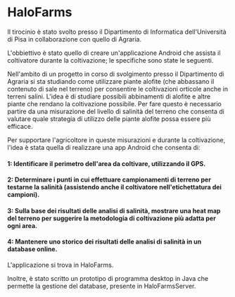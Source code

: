 # HaloFarms
Il tirocinio è stato svolto presso il Dipartimento di Informatica dell'Università di Pisa in collaborazione con quello di Agraria. 

L'obbiettivo è stato quello di creare un'applicazione Android che assista il coltivatore durante la coltivazione; le specifiche sono state le seguenti.

Nell'ambito di un progetto in corso di svolgimento presso il Dipartimento di Agraria si sta studiando come utilizzare piante alofite (che abbassano il contenuto di sale nel terreno) per consentire le coltivazioni orticole anche in terreni salini. L'idea è di studiare possibili abbinamenti di alofite e altre piante che rendano la coltivazione possibile. Per fare questo è necessario partire da una misurazione del livello di salinità del terreno che consenta di valutare quale strategia di utilizzo delle piante alofite possa essere più efficace.

Per supportare l'agricoltore in queste misurazioni e durante la coltivazione, l'idea è stata quella di realizzare una app Android che consenta di:
#### 1: Identificare il perimetro dell'area da coltivare, utilizzando il GPS. ####
#### 2: Determinare i punti in cui effettuare campionamenti di terreno per testarne la salinità (assistendo anche il coltivatore nell'etichettatura dei campioni). #####
#### 3: Sulla base dei risultati delle analisi di salinità, mostrare una heat map del terreno per suggerire la metodologia di coltivazione più adatta per ogni area. #####
#### 4: Mantenere uno storico dei risultati delle analisi di salinità in un database online. ####
L'applicazione si trova in HaloFarms.

Inoltre, è stato scritto un prototipo di programma desktop in Java che permette la gestione del database, presente in HaloFarmsServer.
